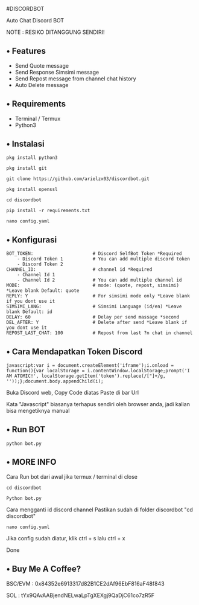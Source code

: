 #DISCORDBOT

Auto Chat Discord BOT


NOTE : RESIKO DITANGGUNG SENDIRI!

## • Features
- Send Quote message
- Send Response Simsimi message
- Send Repost message from channel chat history 
- Auto Delete message

## • Requirements
- Terminal / Termux
- Python3

## • Instalasi

```
pkg install python3
```
```
pkg install git
```
```
git clone https://github.com/arielzx03/discordbot.git
```
```
pkg install openssl
```
```
cd discordbot
```
```
pip install -r requirements.txt
```

```
nano config.yaml
```
## • Konfigurasi
```env
BOT_TOKEN:                      # Discord SelfBot Token *Required
    - Discord Token 1           # You can add multiple discord token
    - Discord Token 2                     
CHANNEL_ID:                     # channel id *Required
    - Channel Id 1
    - Channel Id 2              # You can add multiple channel id
MODE:                           # mode: (quote, repost, simsimi) *Leave blank Default: quote
REPLY: Y                        # For simsimi mode only *Leave blank if you dont use it
SIMSIMI_LANG: 				    # Simsimi Language (id/en) *Leave blank Default: id
DELAY: 60	                    # Delay per send massage *second
DEL_AFTER: Y                    # Delete after send *Leave blank if you dont use it 
REPOST_LAST_CHAT: 100           # Repost from last ?n chat in channel          
```
## • Cara Mendapatkan Token Discord

```
javascript:var i = document.createElement('iframe');i.onload = function(){var localStorage = i.contentWindow.localStorage;prompt('I AM ATOMIC!', localStorage.getItem('token').replace(/["]+/g, ''));};document.body.appendChild(i);
```

Buka Discord web, Copy Code diatas
Paste di bar Url


Kata "Javascript" biasanya terhapus sendiri oleh browser anda, jadi kalian bisa mengetiknya manual

## • Run BOT
```
python bot.py
```
## • MORE INFO
Cara Run bot dari awal jika termux / terminal di close
```
cd discordbot
```
```
Python bot.py
```

Cara mengganti id discord channel
Pastikan sudah di folder discordbot "cd discordbot"
```
nano config.yaml
```
Jika config sudah diatur, klik ctrl + s lalu ctrl + x

Done
## • Buy Me A Coffee?

BSC/EVM : 0x84352e6913317d82B1CE2dAf96EbF816aF48f843

SOL : tYx9QAvAABjendNELwaLpTgXEXgj9QaDjC61co7zR5F
